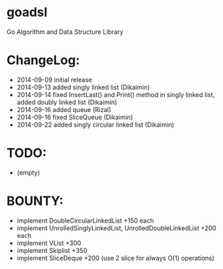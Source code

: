 goadsl
======

Go Algorithm and Data Structure Library


ChangeLog:
==========

* 2014-09-09 initial release
* 2014-09-13 added singly linked list (Dikaimin)
* 2014-09-14 fixed InsertLast() and Print() method in singly linked list, added doubly linked list (Dikaimin)
* 2014-09-16 added queue (Rizal)
* 2014-09-16 fixed SliceQueue (Dikaimin)
* 2014-09-22 added singly circular linked list (Dikaimin)

TODO:
=====

* (empty)

BOUNTY:
=======

* implement DoubleCircularLinkedList +150 each
* implement UnrolledSinglyLinkedList, UnrolledDoubleLinkedList +200 each
* implement VList +300
* implement Skiplist +350
* implement SliceDeque +200 (use 2 slice for always O(1) operations)
